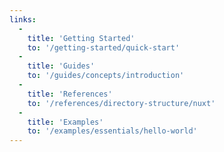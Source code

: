 ```yaml
---
links:
  -
    title: 'Getting Started'
    to: '/getting-started/quick-start'
  -
    title: 'Guides'
    to: '/guides/concepts/introduction'
  -
    title: 'References'
    to: '/references/directory-structure/nuxt'
  -
    title: 'Examples'
    to: '/examples/essentials/hello-world'
---
```

